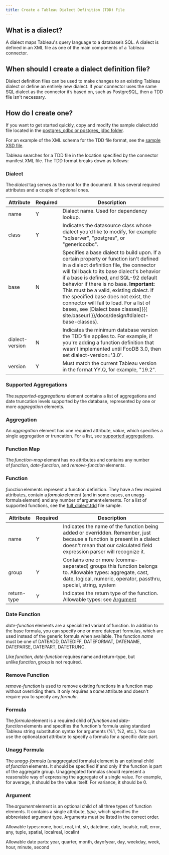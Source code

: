 ```yaml
---
title: Create a Tableau Dialect Definition (TDD) File 
---
```


## What is a dialect? 

A dialect maps Tableau's query language to a database’s SQL. A dialect is defined in an XML file as one of the main components of a Tableau connector. 

## When should I create a dialect definition file? 

Dialect definition files can be used to make changes to an existing Tableau dialect or define an entirely new dialect. If your connector uses the same SQL dialect as the connector it’s based on, such as PostgreSQL, then a TDD file isn't necessary. 

## How do I create one? 

If you want to get started quickly, copy and modify the sample dialect.tdd file located in the [postgres_odbc or postgres_jdbc folder](https://github.com/tableau/connector-plugin-sdk/tree/master/samples/plugins). 

For an example of the XML schema for the TDD file format, see the [sample XSD file](https://github.com/tableau/connector-plugin-sdk/blob/master/validation/tdd_latest.xsd).

Tableau searches for a TDD file in the location specified by the connector manifest XML file. The TDD format breaks down as follows: 

### Dialect 

The *dialect* tag serves as the root for the document. It has several required attributes and a couple of optional ones. 

Attribute | Required | Description 
-|-|- 
name | Y | Dialect name. Used for dependency lookup. 
class | Y | Indicates the datasource class whose dialect you'd like to modify, for example "sqlserver", "postgres", or "genericodbc". 
base | N | Specifies a base dialect to build upon. If a certain property or function isn't defined in a dialect definition file, the connector will fall back to its base dialect's behavior if a base is defined, and SQL-92 default behavior if there is no base. **Important:** This must be a valid, existing dialect. If the specified base does not exist, the connector will fail to load. For a list of bases, see [Dialect base classes]({{ site.baseurl }}/docs/design#dialect-base-classes). 
dialect-version | N | Indicates the minimum database version the TDD file applies to. For example, if you're adding a function definition that wasn't implemented until FooDB 3.0, then set dialect-version='3.0'. 
version | Y | Must match the current Tableau version in the format YY.Q, for example, "19.2". 


### Supported Aggregations 

The *supported-aggregations* element contains a list of aggregations and date truncation levels supported by the database, represented by one or more *aggregation* elements. 

### Aggregation 

An *aggregation* element has one required attribute, *value*, which specifies a single aggregation or truncation. For a list, see [supported aggregations](https://github.com/tableau/connector-plugin-sdk/blob/master/samples/components/dialects/Annotated.tdd#L1051). 

### Function Map 

The *function-map* element has no attributes and contains any number of *function*, *date-function*, and *remove-function* elements. 

### Function 

*function* elements represent a function definition. They have a few required attributes, contain a *formula* element (and in some cases, an unagg-formula element) and any number of argument elements. For a list of supported functions, see the [full_dialect.tdd](https://github.com/tableau/connector-plugin-sdk/blob/master/samples/components/dialects/full_dialect.tdd) file sample. 

 

Attribute | Required | Description 
-|-|-
name | Y | Indicates the name of the function being added or overridden. Remember, just because a function is present in a dialect doesn't mean that our calculated field expression parser will recognize it. 
group | Y | Contains one or more (comma-separated) groups this function belongs to. Allowable types: aggregate, cast, date, logical, numeric, operator, passthru, special, string, system 
return-type | Y | Indicates the return type of the function. Allowable types: see [Argument](#Argument) 

### Date Function 

*date-function* elements are a specialized variant of function. In addition to the base formula, you can specify one or more datepart formulas, which are used instead of the generic formula when available. 
The function *name* must be one of DATEADD, DATEDIFF, DATEFORMAT, DATENAME, DATEPARSE, DATEPART, DATETRUNC.

Like *function*, *date-function* requires name and return-type, but unlike *function*, group is not required. 

### Remove Function 

*remove-function* is used to remove existing functions in a function map without overriding them. It only requires a *name* attribute and doesn't require you to specify any *formula*. 

### Formula 

The *formula* element is a required child of *function* and *date-function* elements and specifies the function's formula using standard Tableau string substitution syntax for arguments (%1, %2, etc.). You can use the optional *part* attribute to specify a formula for a specific date part. 

### Unagg Formula 

The *unagg-formula* (unaggregated formula) element is an optional child of *function* elements. It should be specified if and only if the function is part of the aggregate group. Unaggregated formulas should represent a reasonable way of expressing the aggregate of a single value. For example, for average, it should be the value itself. For variance, it should be 0. 

### Argument 

The *argument* element is an optional child of all three types of function elements. It contains a single attribute, *type*, which specifies the abbreviated argument type. Arguments must be listed in the correct order. 

Allowable types: none, bool, real, int, str, datetime, date, localstr, null, error, any, tuple, spatial, localreal, localint 

Allowable date parts: year, quarter, month, dayofyear, day, weekday, week, hour, minute, second 

 
